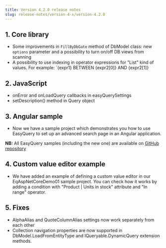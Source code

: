 ```yaml
---
title: Version 4.2.0 release notes
slug: release-notes/version-4-x/version-4.2.0
---
```



 ## 1. Core library

* Some improvements in `FillByDbGate` method of DbModel class: new `options` parameter and a possibility to turn on/off DB views from scanning
* A possibility to use indexing in operator expressions for "List" kind of values. For example: `{expr1} BETWEEN {expr2[0]} AND {expr2[1]}

## 2. JavaScript

* onError and onLoadQuery callbacks in easyQuerySettings
* setDescription() method in Query object

## 3. Angular sample

* Now we have a sample project which demonstrates you how to use EasyQuery to set up an advanced search page in an Angular application.

**NB:** All EasyQuery samples (including the new one) are available on [GitHub repository](https://github.com/easyquery/AspNetCoreSamples)

## 4. Custom value editor example

* We have added an example of defining a custom value editor in our EqAspNetCoreDemo01 sample project. You can check how it works by adding a condition with "Product | Units in stock" attribute and "In range" operator.

## 5. Fixes

* AlphaAlias and QuoteColumnAlias settings now work separately from each other
* Collection navigation properties are now supported in DbModel.LoadFromEntityType and IQueryable.DynamicQuery extension methods.